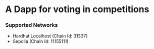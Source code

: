 # A Dapp for voting in competitions

### Supported Networks

- Hardhat Localhost (Chain Id: 31337)
- Sepolia (Chain Id: 11155111)

